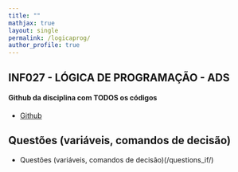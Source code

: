 ```yaml
---
title: ""
mathjax: true 
layout: single
permalink: /logicaprog/
author_profile: true
---
```


<script src="https://cdn.mathjax.org/mathjax/latest/MathJax.js?config=TeX-AMS-MML_HTMLorMML" type="text/javascript"></script>

<link rel="stylesheet" href="{{ '/assets/css/custom.css' | relative_url }}">


## INF027 - LÓGICA DE PROGRAMAÇÃO -  ADS

#### Github da disciplina com TODOS os códigos
 
 - <span class="education-title">[Github](https://github.com/josedihego/programacaoC)</span> 


##  Questões (variáveis, comandos de decisão)

 - <span class="education-title">Questões (variáveis, comandos de decisão)(/questions_if/)</span>